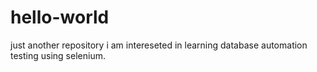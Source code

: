 # hello-world
just another repository
i am intereseted in learning database automation testing using selenium.
